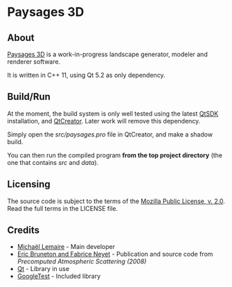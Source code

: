 Paysages 3D
===========

About
-----

[Paysages 3D](http://www.paysages3d.com) is a work-in-progress landscape generator, modeler and renderer software.

It is written in C++ 11, using Qt 5.2 as only dependency.

Build/Run
---------

At the moment, the build system is only well tested using the latest [QtSDK](http://qt-project.org/downloads) installation, and [QtCreator](http://qt-project.org/downloads#qt-creator). Later work will remove this dependency.

Simply open the *src/paysages.pro* file in QtCreator, and make a shadow build.

You can then run the compiled program **from the top project directory** (the one that contains *src* and *data*).

Licensing
---------

The source code is subject to the terms of the [Mozilla Public License, v. 2.0](http://mozilla.org/MPL/2.0/). Read the full terms in the LICENSE file.

Credits
-------

* [Michaël Lemaire](http://thunderk.net) - Main developer
* [Eric Bruneton and Fabrice Neyet](http://www-evasion.imag.fr/Membres/Eric.Bruneton/) - Publication and source code from *Precomputed Atmospheric Scattering (2008)*
* [Qt](http://qt-project.org/) - Library in use
* [GoogleTest](https://code.google.com/p/googletest/) - Included library
